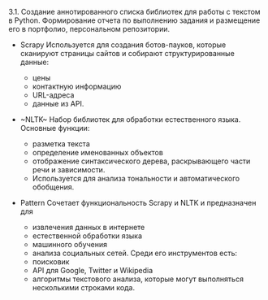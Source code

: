 3.1. Создание аннотированного списка библиотек для работы с текстом в Python. Формирование отчета по выполнению задания и 
     размещение его в портфолио, персональном репозитории. 
     
* Scrapy Используется для создания ботов-пауков, которые сканируют страницы сайтов и собирают структурированные данные: 
  - цены
  - контактную информацию
  - URL-адреса
  - данные из API.

* ~NLTK~ Набор библиотек для обработки естественного языка. Основные функции: 
  - разметка текста
  - определение именованных объектов
  - отображение синтаксического дерева, раскрывающего части речи и зависимости.
  - Используется для анализа тональности и автоматического обобщения.
  
* Pattern Сочетает функциональность Scrapy и NLTK и предназначен для 
  - извлечения данных в интернете
  - естественной обработки языка
  - машинного обучения
  - анализа социальных сетей. 
  Среди его инструментов есть: 
  - поисковик
  - API для Google, Twitter и Wikipedia
  - алгоритмы текстового анализа, которые могут выполняться несколькими строками кода.
